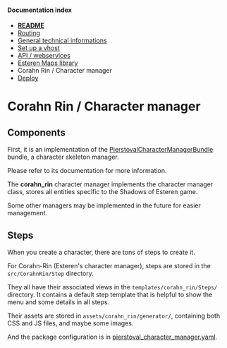
#### Documentation index

* **[README](../README.md)**
* [Routing](routing.md)
* [General technical informations](technical.md)
* [Set up a vhost](vhosts.md)
* [API / webservices](api.md)
* [Esteren Maps library](maps.md)
* Corahn Rin / Character manager
* [Deploy](deploy.md)

# Corahn Rin / Character manager

## Components

First, it is an implementation of the [PierstovalCharacterManagerBundle](https://github.com/Pierstoval/CharacterManagerBundle)
bundle, a character skeleton manager.

Please refer to its documentation for more information.

The **corahn_rin** character manager implements the character manager class, stores all entities specific to the Shadows
of Esteren game.

Some other managers may be implemented in the future for easier management. 

## Steps

When you create a character, there are tons of steps to create it.

For Corahn-Rin (Esteren's character manager), steps are stored in the `src/CorahnRin/Step` directory.

They all have their associated views in the `templates/corahn_rin/Steps/` directory. It contains a default step template
that is helpful to show the menu and some details in all steps.

Their assets are stored in `assets/corahn_rin/generator/`, containing both CSS and JS files, and maybe some images.

And the package configuration is in [pierstoval_character_manager.yaml](../config/packages/pierstoval_character_manager.yaml).
